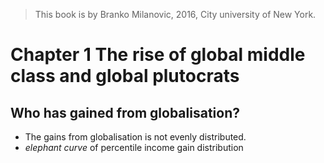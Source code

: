 > This book is by Branko Milanovic, 2016,  City university of New York.
>

# Chapter 1 The rise of global middle class and global plutocrats

## Who has gained from globalisation?
- The gains from globalisation is not evenly distributed.
- *elephant curve* of percentile income gain distribution 
<!--stackedit_data:
eyJoaXN0b3J5IjpbLTQ2NTU4MjA0NywtMTE5NDc5MjMzMCwtMz
k2MTg4NjE1LC0xMjgzOTM2NzI3LDI4MzkyODgyNF19
-->